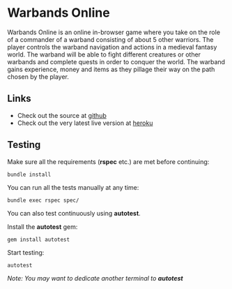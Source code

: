 Warbands Online
===============
Warbands Online is an online in-browser game where you take on the role of a 
commander of a warband consisting of about 5 other warriors. The player controls
 the warband navigation and actions in a medieval fantasy world. The warband 
will be able to fight different creatures or other warbands and complete quests 
in order to conquer the world. The warband gains experience, money and items as 
they pillage their way on the path chosen by the player.

Links
-----
+ Check out the source at [github](https://github.com/FreddieBoi/Warbands "Warbands at github")
+ Check out the very latest live version at [heroku](http://warbands.heroku.com/ "Warbands at heroku")

Testing
-------
Make sure all the requirements (**rspec** etc.) are met before continuing:

    bundle install

You can run all the tests manually at any time:

    bundle exec rspec spec/

You can also test continuously using **autotest**.

Install the **autotest** gem:

    gem install autotest

Start testing:

    autotest

*Note: You may want to dedicate another terminal to **autotest***
